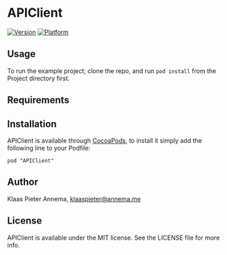 # APIClient

[![Version](http://cocoapod-badges.herokuapp.com/v/APIClient/badge.png)](http://cocoadocs.org/docsets/APIClient)
[![Platform](http://cocoapod-badges.herokuapp.com/p/APIClient/badge.png)](http://cocoadocs.org/docsets/APIClient)

## Usage

To run the example project; clone the repo, and run `pod install` from the Project directory first.

## Requirements

## Installation

APIClient is available through [CocoaPods](http://cocoapods.org), to install
it simply add the following line to your Podfile:

    pod "APIClient"

## Author

Klaas Pieter Annema, klaaspieter@annema.me

## License

APIClient is available under the MIT license. See the LICENSE file for more info.

